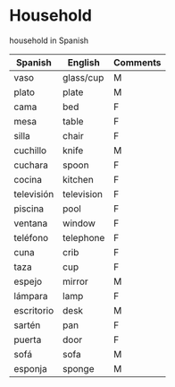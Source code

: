 # Household

household in Spanish

| Spanish | English | Comments |
| ----- | ------- | -------- |
| vaso | glass/cup | M |
| plato | plate | M |
| cama | bed | F |
| mesa | table | F |
| silla | chair | F |
| cuchillo | knife | M |
| cuchara | spoon | F |
| cocina | kitchen | F |
| televisión | television | F |
| piscina | pool | F |
| ventana | window | F |
| teléfono | telephone | F | 
| cuna | crib | F |
| taza | cup | F |
| espejo | mirror | M |
| lámpara | lamp | F |
| escritorio | desk | M |
| sartén | pan | F |
| puerta | door | F |
| sofá | sofa | M |
| esponja | sponge | M |
